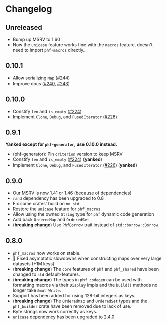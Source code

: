 # Changelog

## Unreleased

* Bump up MSRV to 1.60
* Now the `unicase` feature works fine with the `macros` feature, doesn't need to import `phf-macros` directly.

## 0.10.1

* Allow serializing `Map` ([#244])
* Improve docs ([#240], [#243])

[#240]: https://github.com/rust-phf/rust-phf/pull/240
[#243]: https://github.com/rust-phf/rust-phf/pull/243
[#244]: https://github.com/rust-phf/rust-phf/pull/244

## 0.10.0

* Constify `len` and `is_empty` ([#224])
* Implement `Clone`, `Debug`, and `FusedIterator` ([#226])

[#224]: https://github.com/rust-phf/rust-phf/pull/224
[#226]: https://github.com/rust-phf/rust-phf/pull/226

## 0.9.1

**Yanked except for `phf-generator`, use 0.10.0 instead.**

* (phf-generator): Pin `criterion` version to keep MSRV
* Constify `len` and `is_empty` ([#224]) (**yanked**)
* Implement `Clone`, `Debug`, and `FusedIterator` ([#226]) (**yanked**)

## 0.9.0

* Our MSRV is now 1.41 or 1.46 (because of dependencies)
* `rand` dependency has been upgraded to 0.8
* Fix some crates' build on `no_std`
* Restore the `unicase` feature for `phf_macros`
* Allow using the owned `String` type for `phf` dynamic code generation
* Add back `OrderedMap` and `OrderedSet`
* (**breaking change**) Use `PhfBorrow` trait instead of `std::borrow::Borrow`

## 0.8.0

* `phf_macros` now works on stable.
* :tada: Fixed asymptotic slowdowns when constructing maps over very large datasets (+1M keys)
* (**breaking change**) The `core` features of `phf` and `phf_shared` have been changed to `std` default-features.
* (**breaking change**) The types in `phf_codegen` can be used with formatting macros via their `Display` impls and the `build()` methods no longer take `&mut Write`.
* Support has been added for using 128-bit integers as keys.
* (**breaking change**) The `OrderedMap` and `OrderedSet` types and the `phf_builder` crate have been removed due to lack of use.
* Byte strings now work correctly as keys.
* `unicase` dependency has been upgraded to 2.4.0
